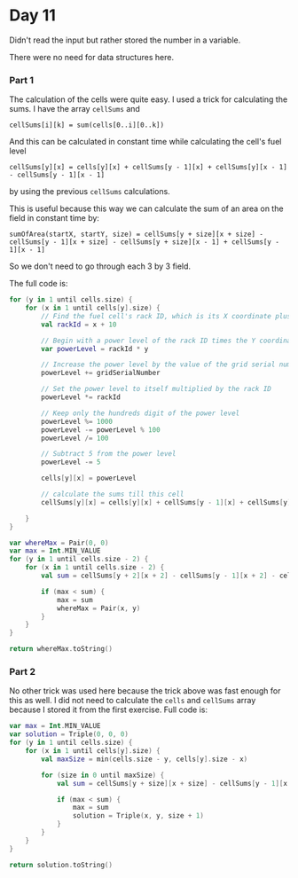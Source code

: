 # Day 11
Didn't read the input but rather stored the number in a variable.

There were no need for data structures here.

### Part 1
The calculation of the cells were quite easy. I used a trick for calculating the sums.
I have the array `cellSums` and

`cellSums[i][k] = sum(cells[0..i][0..k])`

And this can be calculated in constant time while calculating the cell's fuel level

`cellSums[y][x] = cells[y][x] + cellSums[y - 1][x] + cellSums[y][x - 1] - cellSums[y - 1][x - 1]`

by using the previous `cellSums` calculations.

This is useful because this way we can calculate the sum of an area on the field in constant time
by:

`sumOfArea(startX, startY, size) = cellSums[y + size][x + size] - cellSums[y - 1][x + size] - cellSums[y + size][x - 1] + cellSums[y - 1][x - 1]`

So we don't need to go through each 3 by 3 field.

The full code is:

```kotlin
for (y in 1 until cells.size) {
    for (x in 1 until cells[y].size) {
        // Find the fuel cell's rack ID, which is its X coordinate plus 10
        val rackId = x + 10

        // Begin with a power level of the rack ID times the Y coordinate
        var powerLevel = rackId * y

        // Increase the power level by the value of the grid serial number (your puzzle input)
        powerLevel += gridSerialNumber

        // Set the power level to itself multiplied by the rack ID
        powerLevel *= rackId

        // Keep only the hundreds digit of the power level
        powerLevel %= 1000
        powerLevel -= powerLevel % 100
        powerLevel /= 100

        // Subtract 5 from the power level
        powerLevel -= 5

        cells[y][x] = powerLevel

        // calculate the sums till this cell
        cellSums[y][x] = cells[y][x] + cellSums[y - 1][x] + cellSums[y][x - 1] - cellSums[y - 1][x - 1]

    }
}

var whereMax = Pair(0, 0)
var max = Int.MIN_VALUE
for (y in 1 until cells.size - 2) {
    for (x in 1 until cells.size - 2) {
        val sum = cellSums[y + 2][x + 2] - cellSums[y - 1][x + 2] - cellSums[y + 2][x - 1] + cellSums[y - 1][x - 1]

        if (max < sum) {
            max = sum
            whereMax = Pair(x, y)
        }
    }
}

return whereMax.toString()
```

### Part 2
No other trick was used here because the trick above was fast enough for this as well.
I did not need to calculate the `cells` and `cellSums` array because I stored it from the first
exercise.
Full code is:

```kotlin
var max = Int.MIN_VALUE
var solution = Triple(0, 0, 0)
for (y in 1 until cells.size) {
    for (x in 1 until cells[y].size) {
        val maxSize = min(cells.size - y, cells[y].size - x)

        for (size in 0 until maxSize) {
            val sum = cellSums[y + size][x + size] - cellSums[y - 1][x + size] - cellSums[y + size][x - 1] + cellSums[y - 1][x - 1]

            if (max < sum) {
                max = sum
                solution = Triple(x, y, size + 1)
            }
        }
    }
}

return solution.toString()
```
